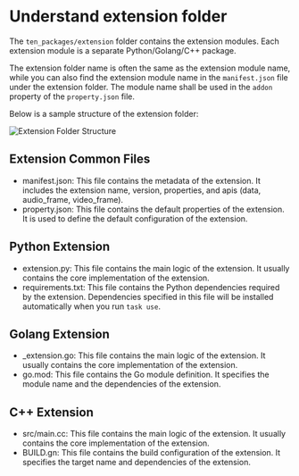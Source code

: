 # Understand extension folder

The `ten_packages/extension` folder contains the extension modules. Each extension module is a separate Python/Golang/C++ package.

The extension folder name is often the same as the extension module name, while you can also find the extension module name in the `manifest.json` file under the extension folder. The module name shall be used in the `addon` property of the `property.json` file.

Below is a sample structure of the extension folder:

![Extension Folder Structure](https://github.com/APTIMA-framework/docs/blob/main/assets/png/extension_folder_struct.png?raw=true)

## Extension Common Files

- manifest.json: This file contains the metadata of the extension. It includes the extension name, version, properties, and apis (data, audio_frame, video_frame).
- property.json: This file contains the default properties of the extension. It is used to define the default configuration of the extension.

## Python Extension

- extension.py: This file contains the main logic of the extension. It usually contains the core implementation of the extension.
- requirements.txt: This file contains the Python dependencies required by the extension. Dependencies specified in this file will be installed automatically when you run `task use`.

## Golang Extension

- <xxx>_extension.go: This file contains the main logic of the extension. It usually contains the core implementation of the extension.
- go.mod: This file contains the Go module definition. It specifies the module name and the dependencies of the extension.

## C++ Extension

- src/main.cc: This file contains the main logic of the extension. It usually contains the core implementation of the extension.
- BUILD.gn: This file contains the build configuration of the extension. It specifies the target name and dependencies of the extension.